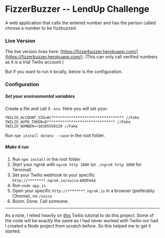 # FizzerBuzzer -- LendUp Challenge
A web application that calls the entered number and has the person called choose a number to be fizzbuzzed.

### Live Version
The live version lives here: [https://fizzerbuzzer.herokuapp.com/](https://fizzerbuzzer.herokuapp.com/). (This can only call verified numbers as it is a trial Twilio account.)

But if you want to run it locally, below is the configuration.

### Configuration

##### Set your environmental variables
Create a file and call it  `.env`. Here you will set your:
```
TWILIO_ACCOUNT_SID=AC********************************* //Fake
TWILIO_AUTH_TOKEN=8******************************* //Fake
TWILIO_NUMBER=+16305550129 //Fake
```
Run `npm install dotenv --save` in the root folder.

##### Make it run
1. Run `npm install` in the root folder
2. Start your ngrok with `ngrok http 3000` (or `./ngrok http 3000` for Terminal)
3. Set your Twilio webhook to your specific `http://********.ngrok.io/voice` address
4. Run `node app.js`
5. Open your specific `http://********.ngrok.io` in a browser (preferably Chrome), no `/voice`
6. Boom. Done. Call someone.


---
As a note, I relied heavily on [this](https://www.twilio.com/docs/tutorials/click-to-call-node-express) Twilio tutorial to do this project. Some of the code will be exactly the same as I had never worked with Twilio nor had I created a Node project from scratch before. So this helped me to get it started.
